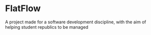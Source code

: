 # FlatFlow
A project made for a software development discipline,
with the aim of helping student republics to be managed
